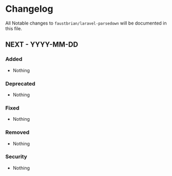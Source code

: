 # Changelog

All Notable changes to `faustbrian/laravel-parsedown` will be documented in this file.

## NEXT - YYYY-MM-DD

### Added
- Nothing

### Deprecated
- Nothing

### Fixed
- Nothing

### Removed
- Nothing

### Security
- Nothing
